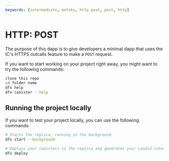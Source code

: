 ```yaml
---
keywords: [intermediate, motoko, http post, post, http]
---
```


# HTTP: POST


The purpose of this dapp is to give developers a minimal dapp that uses the IC's HTTPS outcalls feature to make a `POST` request.



If you want to start working on your project right away, you might want to try the following commands:

```bash
clone this repo
cd folder name
dfx help
dfx canister --help
```

## Running the project locally

If you want to test your project locally, you can use the following commands:

```bash
# Starts the replica, running in the background
dfx start --background

# Deploys your canisters to the replica and generates your candid interface
dfx deploy
```
